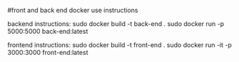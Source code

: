 #front and back end docker use instructions

backend instructions:
sudo docker build -t back-end .
sudo docker run -p 5000:5000 back-end:latest

frontend instructions:
sudo docker build -t front-end .
sudo docker run -it -p 3000:3000 front-end:latest